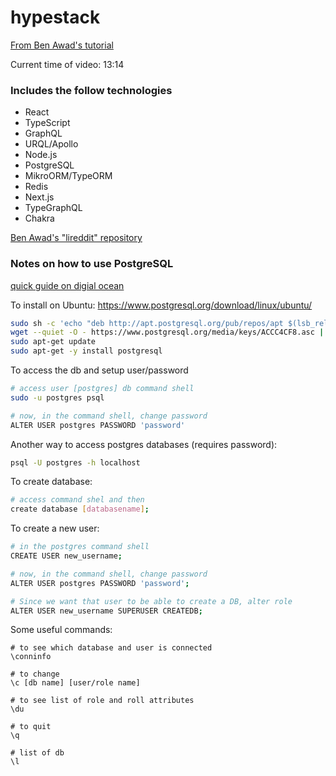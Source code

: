 # hypestack

[From Ben Awad's tutorial](https://www.youtube.com/watch?v=I6ypD7qv3Z8)

Current time of video: 13:14

### Includes the follow technologies

- React
- TypeScript
- GraphQL
- URQL/Apollo
- Node.js
- PostgreSQL
- MikroORM/TypeORM
- Redis
- Next.js
- TypeGraphQL
- Chakra

[Ben Awad's "lireddit" repository](https://github.com/benawad/lireddit)

### Notes on how to use PostgreSQL

[quick guide on digial ocean](https://www.digitalocean.com/community/tutorials/how-to-install-postgresql-on-ubuntu-20-04-quickstart)

To install on Ubuntu:
https://www.postgresql.org/download/linux/ubuntu/

```bash
sudo sh -c 'echo "deb http://apt.postgresql.org/pub/repos/apt $(lsb_release -cs)-pgdg main" > /etc/apt/sources.list.d/pgdg.list'
wget --quiet -O - https://www.postgresql.org/media/keys/ACCC4CF8.asc | sudo apt-key add -
sudo apt-get update
sudo apt-get -y install postgresql
```

To access the db and setup user/password

```bash
# access user [postgres] db command shell
sudo -u postgres psql

# now, in the command shell, change password
ALTER USER postgres PASSWORD 'password'
```

Another way to access postgres databases (requires password):

```bash
psql -U postgres -h localhost
```

To create database:

```bash
# access command shel and then
create database [databasename];
```

To create a new user:

```bash
# in the postgres command shell
CREATE USER new_username;

# now, in the command shell, change password
ALTER USER postgres PASSWORD 'password';

# Since we want that user to be able to create a DB, alter role
ALTER USER new_username SUPERUSER CREATEDB;
```

Some useful commands:

```
# to see which database and user is connected
\conninfo

# to change
\c [db name] [user/role name]

# to see list of role and roll attributes
\du

# to quit
\q

# list of db
\l

```
